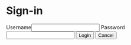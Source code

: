 <html>
    <head>
        <title>Sign-in</title>
    </head>
    <body>
        <h1>Sign-in</h1>
        <form name="signin">
            Username<input type="text" name="userid"/>
            Password<input type="password" name="password"/>
            <input type="button" onclick="check(this.form)" value="Login"/>
            <input type="reset" value="Cancel"/>
        </form>
        <script language="javascript">
            function check(form) { /*function to check userid & password*/
                /*the following code checkes whether the entered userid and password are matching*/
                if(form.userid.value == "userid" && form.passid.value == "password") {
                    window.open('target.html')/*opens the target page while Id & password matches*/
                }
                else {
                    alert("Error Password or Username")/*displays error message*/
                }
            }
        </script>
    </body>
</html>